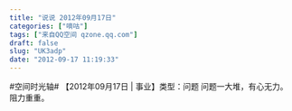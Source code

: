 ```yaml
---
title: "说说 2012年09月17日"
categories: ["嘀咕"]
tags: ["来自QQ空间 qzone.qq.com"]
draft: false
slug: "UK3adp"
date: "2012-09-17 11:19:33"
---
```


#空间时光轴# 【2012年09月17日 | 事业】类型：问题 问题一大堆，有心无力。阻力重重。
